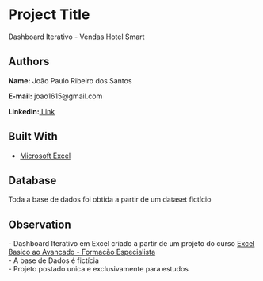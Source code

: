 <h1> Project Title</h1>
<p>Dashboard Iterativo - Vendas Hotel Smart</p>


<h2> Authors</h2>
<p><b>Name:</b> João Paulo Ribeiro dos Santos</p>
<p><b>E-mail:</b> joao1615@gmail.com</p>
<p><b>Linkedin:</b><a href = 'https://www.linkedin.com/in/joão-paulo-ribeiro-dos-santos-7716499b'> Link</a></p>

<h2>Built With</h2>
<ul>
	<li><a href = "https://www.microsoft.com/pt-br/microsoft-365/excel">Microsoft Excel</a></li>
</ul>

<h2>Database</h2>
<p>Toda a base de dados foi obtida a partir de um dataset fictício</p>

<h2>Observation</h2>
- Dashboard Iterativo em Excel criado a partir de um projeto do curso <a href = "https://www.udemy.com/course/curso-de-excel-avancado-2016-para-se-tornar-especialista/">Excel Basico ao Avancado - Formacão Especialista</a><br>
- A base de Dados é fictícia<br>
- Projeto postado unica e exclusivamente para estudos

